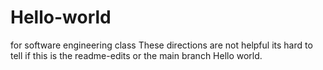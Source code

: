 # Hello-world
for software engineering class
These directions are not helpful its hard to tell if this is the readme-edits or the main branch Hello world.
